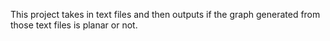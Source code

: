 This project takes in text files and then outputs if the graph generated from those text files is planar or not.
